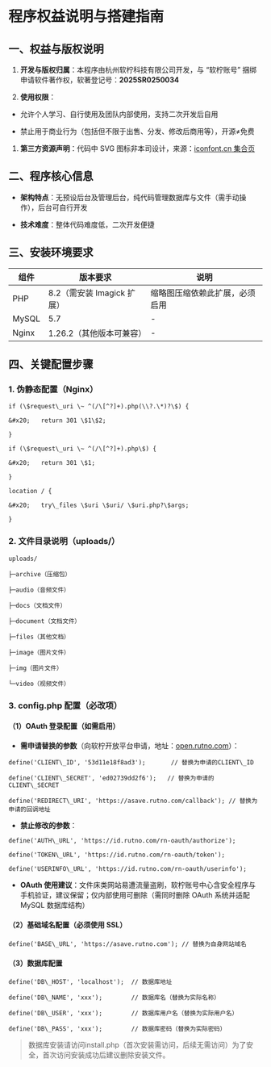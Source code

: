 # 程序权益说明与搭建指南

## 一、权益与版权说明



1. **开发与版权归属**：本程序由杭州软柠科技有限公司开发，与 “软柠账号” 捆绑申请软件著作权，软著登记号：**2025SR0250034**

2. **使用权限**：

* 允许个人学习、自行使用及团队内部使用，支持二次开发后自用

* 禁止用于商业行为（包括但不限于出售、分发、修改后商用等），开源≠免费

1. **第三方资源声明**：代码中 SVG 图标非本司设计，来源：[icon](https://www.iconfont.cn/collections/detail?cid=52422)[font](https://www.iconfont.cn/collections/detail?cid=52422)[.cn](https://www.iconfont.cn/collections/detail?cid=52422)[ 集合页](https://www.iconfont.cn/collections/detail?cid=52422)

## 二、程序核心信息



* **架构特点**：无预设后台及管理后台，纯代码管理数据库与文件（需手动操作），后台可自行开发

* **技术难度**：整体代码难度低，二次开发便捷

## 三、安装环境要求



| 组件    | 版本要求                | 说明              |
| ----- | ------------------- | --------------- |
| PHP   | 8.2（需安装 Imagick 扩展） | 缩略图压缩依赖此扩展，必须启用 |
| MySQL | 5.7                 | -               |
| Nginx | 1.26.2（其他版本可兼容）     | -               |

## 四、关键配置步骤

### 1. 伪静态配置（Nginx）



```
if (\$request\_uri \~ ^(/\[^?]+).php(\\?.\*)?\$) {

&#x20;   return 301 \$1\$2;

}

if (\$request\_uri \~ ^(/\[^?]+).php\$) {

&#x20;   return 301 \$1;

}

location / {

&#x20;   try\_files \$uri \$uri/ \$uri.php?\$args;

}
```

### 2. 文件目录说明（uploads/）



```
uploads/

├─archive（压缩包）

├─audio（音频文件）

├─docs（文档文件）

├─document（文档文件）

├─files（其他文档）

├─image（图片文件）

├─img（图片文件）

└─video（视频文件）
```

### 3. config.php 配置（必改项）

#### （1）OAuth 登录配置（如需启用）



* **需申请替换的参数**（向软柠开放平台申请，地址：[ope](https://open.rutno.com/)[n.rut](https://open.rutno.com/)[no.co](https://open.rutno.com/)[m](https://open.rutno.com/)）：



```
define('CLIENT\_ID', '53d11e18f8ad3');       // 替换为申请的CLIENT\_ID

define('CLIENT\_SECRET', 'ed02739dd2f6');   // 替换为申请的CLIENT\_SECRET

define('REDIRECT\_URI', 'https://asave.rutno.com/callback'); // 替换为申请的回调地址
```



* **禁止修改的参数**：



```
define('AUTH\_URL', 'https://id.rutno.com/rn-oauth/authorize');

define('TOKEN\_URL', 'https://id.rutno.com/rn-oauth/token');

define('USERINFO\_URL', 'https://id.rutno.com/rn-oauth/userinfo');
```



* **OAuth 使用建议**：文件床类网站易遭流量盗刷，软柠账号中心含安全程序与手机验证，建议保留；仅内部使用可删除（需同时删除 OAuth 系统并适配 MySQL 数据库结构）

#### （2）基础域名配置（必须使用 SSL）



```
define('BASE\_URL', 'https://asave.rutno.com'); // 替换为自身网站域名
```

#### （3）数据库配置



```
define('DB\_HOST', 'localhost');  // 数据库地址

define('DB\_NAME', 'xxx');        // 数据库名（替换为实际名称）

define('DB\_USER', 'xxx');        // 数据库用户名（替换为实际用户名）

define('DB\_PASS', 'xxx');        // 数据库密码（替换为实际密码）
```

> 数据库安装请访问install.php（首次安装需访问，后续无需访问）为了安全，首次访问安装成功后建议删除安装文件。
